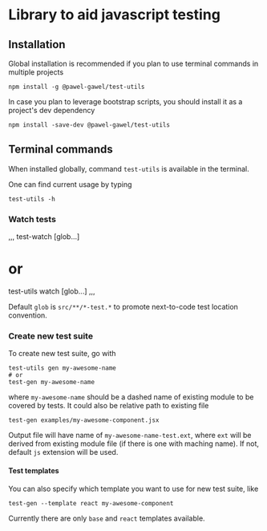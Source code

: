 # Library to aid javascript testing

## Installation

Global installation is recommended if you plan to use terminal commands in multiple projects

```
npm install -g @pawel-gawel/test-utils
```

In case you plan to leverage bootstrap scripts, you should install it as a project's dev dependency

```
npm install -save-dev @pawel-gawel/test-utils
```

## Terminal commands

When installed globally, command `test-utils` is available in the terminal.

One can find current usage by typing 

```
test-utils -h
```

### Watch tests

,,,
test-watch [glob...]
# or
test-utils watch [glob...]
,,,

Default `glob` is `src/**/*-test.*` to promote next-to-code test location convention.

### Create new test suite

To create new test suite, go with

```
test-utils gen my-awesome-name
# or 
test-gen my-awesome-name
```

where `my-awesome-name` should be a dashed name of existing module to be covered by tests. It could also be relative path to existing file

```
test-gen examples/my-awesome-component.jsx
```

Output file will have name of `my-awesome-name-test.ext`, where `ext` will be derived from existing module file (if there is one with maching name). If not, default `js` extension will be used.

#### Test templates

You can also specify which template you want to use for new test suite, like 

```
test-gen --template react my-awesome-component
```

Currently there are only `base` and `react` templates available.
